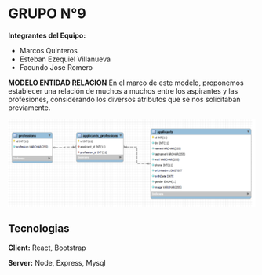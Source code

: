 # GRUPO N°9

**Integrantes del Equipo:**
- Marcos Quinteros
- Esteban Ezequiel Villanueva
- Facundo Jose Romero

**MODELO ENTIDAD RELACION**
En el marco de este modelo, proponemos establecer una relación de muchos a muchos entre los aspirantes y las profesiones, considerando los diversos atributos que se nos solicitaban previamente.
 
![modelo](merChallenge.png)

## Tecnologias

**Client:** React, Bootstrap

**Server:** Node, Express, Mysql

